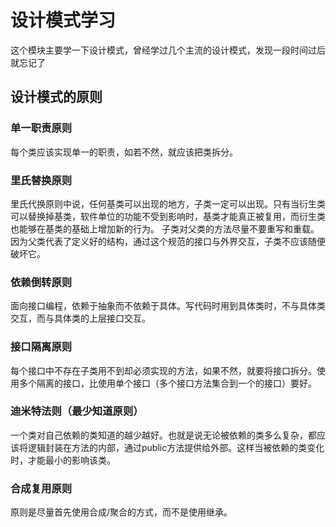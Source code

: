 # 设计模式学习
这个模块主要学一下设计模式，曾经学过几个主流的设计模式，发现一段时间过后就忘记了
  
## 设计模式的原则
### 单一职责原则  
每个类应该实现单一的职责，如若不然，就应该把类拆分。
### 里氏替换原则  
里氏代换原则中说，任何基类可以出现的地方，子类一定可以出现。只有当衍生类可以替换掉基类，软件单位的功能不受到影响时，基类才能真正被复用，而衍生类也能够在基类的基础上增加新的行为。
子类对父类的方法尽量不要重写和重载。因为父类代表了定义好的结构，通过这个规范的接口与外界交互，子类不应该随便破坏它。
### 依赖倒转原则
面向接口编程，依赖于抽象而不依赖于具体。写代码时用到具体类时，不与具体类交互，而与具体类的上层接口交互。
### 接口隔离原则
每个接口中不存在子类用不到却必须实现的方法，如果不然，就要将接口拆分。使用多个隔离的接口，比使用单个接口（多个接口方法集合到一个的接口）要好。
### 迪米特法则（最少知道原则）
一个类对自己依赖的类知道的越少越好。也就是说无论被依赖的类多么复杂，都应该将逻辑封装在方法的内部，通过public方法提供给外部。这样当被依赖的类变化时，才能最小的影响该类。
### 合成复用原则
原则是尽量首先使用合成/聚合的方式，而不是使用继承。
